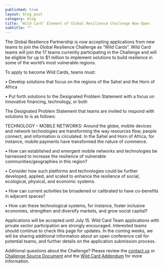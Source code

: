 ```yaml
---
published: true
layout: blog_post
category: blog
title: ‘Wild Card’ Element of Global Resilience Challenge Now Open
subtitle: ""
---
```


The Global Resilience Partnership is now accepting applications from new teams to join the Global Resilience Challenge as “Wild Cards”. Wild Card teams will join the 17 teams currently participating in the Challenge and will be eligible for up to $1 million to implement solutions to build resilience in some of the world’s most vulnerable regions. 

To apply to become Wild Cards, teams must: 

•	Develop solutions that focus on the regions of the Sahel and the Horn of Africa

•	Put forth solutions to the Designated Problem Statement with a focus on innovative financing, technology, or both

The Designated Problem Statement that teams are invited to respond with solutions to is as follows:

TECHNOLOGY – MOBILE NETWORKS: 
Around the globe, mobile devices and network technologies are transforming the way resources flow, people connect, and information is circulated. In the Sahel and Horn of Africa, for instance, mobile payments have transformed the nature of commerce. 

•	How can established and emergent mobile networks and technologies be harnessed to increase the resilience of vulnerable communities/geographies in this region? 

•	Consider how such platforms and technologies could be further developed, applied, and scaled to enhance the resilience of social, ecological, physical, and economic systems.  

•	How can current activities be broadened or calibrated to have co-benefits in adjacent spaces?  

•	How can these technological systems, for instance, foster inclusive economies, strengthen and diversify markets, and grow social capital?

Applications will be accepted until July 15. Wild Card Team applications with private sector participation are strongly encouraged. Interested teams should continue to check this page for updates. In the coming weeks, we will be sharing additional information about an open conference call for potential teams, and further details on the application submission process.

Additional questions about the Challenge? Please review the <a href='mailto:challenge@globalresiliencepartnership.org'>contact us</a> or <a href='{{site.baseurl}}/resource/challenge-docs/GRP_Source_Document_English.pdf' download='GRP_Source_Document_English.pdf' onClick="_gaq.push(['_trackEvent', 'Click', 'Download', 'GRP_Source_Document_English']);">Challenge Source Document</a> and the <a href='{{site.baseurl}}/resource/challenge-docs/GRP Challenge Source Document_Wild Card Addendum_15May2015_FINAL.pdf' download='GRP Challenge Source Document_Wild Card Addendum_15May2015_FINAL.pdf' onClick="_gaq.push(['_trackEvent', 'Click', 'Download', 'GRP_Challenge Source Document_Wild Card Addendum']);">Wild Card Addendum</a> for more information.



